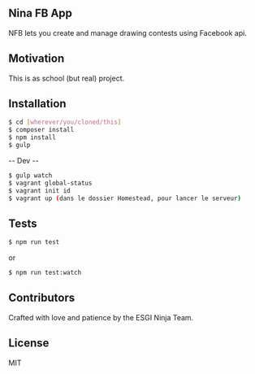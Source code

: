 ## Nina FB App

NFB lets you create and manage drawing contests using Facebook api.

<!-- ## Code Example

Show what the library does as concisely as possible, developers should be able to figure out **how** your project solves their problem by looking at the code example. Make sure the API you are showing off is obvious, and that your code is short and concise. -->

## Motivation

This is as school (but real) project.

## Installation

```sh
$ cd [wherever/you/cloned/this]
$ composer install
$ npm install
$ gulp
```

-- Dev --
```sh
$ gulp watch
$ vagrant global-status
$ vagrant init id
$ vagrant up (dans le dossier Homestead, pour lancer le serveur)
```

## Tests

```sh
$ npm run test
```
or
```sh
$ npm run test:watch
```

## Contributors

Crafted with love and patience by the ESGI Ninja Team.

## License

MIT
